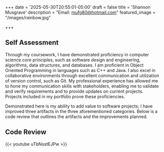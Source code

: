 +++
date = '2025-05-30T20:55:01-05:00'
draft = false
title = 'Shannon Musgrave'
description = "Email: [mufg80@hotmail.com](mailto:mufg80@hotmail.com)"
featured_image = "/images/rainbow.jpg"

+++

## **Self Assessment**
Through my coursework, I have demonstrated proficiency in computer science core principles, such as software design and engineering, algorithms, data structures, and databases. I am proficient in Object Oriented Programming in languages such as C++ and Java. I also excel in collaborative environments through excellent communication and utilization of version control, such as Git. My professional experience has allowed me to hone my communication skills with stakeholders, enabling me to validate and verify requirements and to provide updates on current projects. Projects included in my portfolio prove these proficiencies.

Demonstrated here is my ability to add value to software projects; I have improved three artifacts in the three aforementioned categories. Below is a code review that outlines the artifacts and the improvements planned.


## **Code Review**

{{< youtube uTbNsstEJPw >}}

